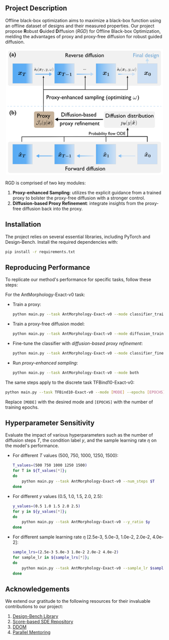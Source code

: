 ## Project Description

Offline black-box optimization aims to maximize a black-box function using an offline dataset of designs and their measured properties. Our project propose **R**obust **G**uided **D**iffusion (*RGD*) for Offline Black-box Optimization, melding the advantages of proxy and proxy-free diffusion for robust guided diffusion. 

<p align="center">
  <img src="overall.png" alt="Overall Description" width="500"/>
</p>


RGD is comprised of two key modules:
1. **Proxy-enhanced Sampling**: utilizes the explicit guidance from a trained proxy to bolster the proxy-free diffusion with a stronger control.
2. **Diffusion-based Proxy Refinement**: integrate insights from the proxy-free diffusion back into the proxy.




## Installation

The project relies on several essential libraries, including PyTorch and Design-Bench. Install the required dependencies with:

```bash
pip install -r requirements.txt
```

## Reproducing Performance

To replicate our method's performance for specific tasks, follow these steps:

For the AntMorphology-Exact-v0 task:

- Train a proxy:
  ```bash
  python main.py --task AntMorphology-Exact-v0 --mode classifier_training --epochs 200
  ```

- Train a proxy-free diffusion model:
  ```bash
  python main.py --task AntMorphology-Exact-v0 --mode diffusion_training_elbo --epochs 1000
  ```

- Fine-tune the classifier with *diffusion-based proxy refinement*:
  ```bash
  python main.py --task AntMorphology-Exact-v0 --mode classifier_finetuning
  ```

- Run *proxy-enhanced sampling*:
  ```bash
  python main.py --task AntMorphology-Exact-v0 --mode both
  ```

The same steps apply to the discrete task TFBind10-Exact-v0:

```bash
python main.py --task TFBind10-Exact-v0 --mode [MODE] --epochs [EPOCHS]
```
Replace `[MODE]` with the desired mode and `[EPOCHS]` with the number of training epochs.

## Hyperparameter Sensitivity 

Evaluate the impact of various hyperparameters such as the number of diffusion steps $T$, the condition label $y$, and the sample learning rate $\eta$ on the model's performance.

- For different $T$ values (500, 750, 1000, 1250, 1500):
  ```bash
  T_values=(500 750 1000 1250 1500)
  for T in ${T_values[*]};
  do
      python main.py --task AntMorphology-Exact-v0 --num_steps $T
  done
  ```

- For different $y$ values (0.5, 1.0, 1.5, 2.0, 2.5):
  ```bash
  y_values=(0.5 1.0 1.5 2.0 2.5)
  for y in ${y_values[*]};
  do
      python main.py --task AntMorphology-Exact-v0 --y_ratio $y
  done
  ```

- For different sample learning rate $\eta$ [2.5e-3, 5.0e-3, 1.0e-2, 2.0e-2, 4.0e-2]:
  ```bash
  sample_lrs=(2.5e-3 5.0e-3 1.0e-2 2.0e-2 4.0e-2)
  for sample_lr in ${sample_lrs[*]};
  do
      python main.py --task AntMorphology-Exact-v0 --sample_lr $sample_lr
  done
  ```

## Acknowledgements

We extend our gratitude to the following resources for their invaluable contributions to our project:
1. [Design-Bench Library](https://github.com/brandontrabucco/design-bench)
2. [Score-based SDE Repository](https://github.com/yang-song/score_sde_pytorch)
3. [DDOM](https://github.com/siddarthk97/ddom)
4. [Parallel Mentoring](https://github.com/GGchen1997/parallel_mentoring)
